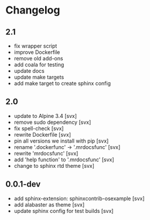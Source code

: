 # Changelog

## 2.1
- fix wrapper script
- improve Dockerfile
- remove old add-ons
- add coala for testing
- update docs
- update make targets
- add make target to create sphinx config

## 2.0
- update to Alpine 3.4 [svx]
- remove sudo dependency [svx]
- fix spell-check [svx]
- rewrite Dockerfile [svx]
- pin all versions we install with pip [svx]
- rename '.dockerfunc' -> '.mrdocsfunc' [svx]
- rewrite 'mrdocsfunc' [svx]
- add 'help function' to '.mrdocsfunc' [svx]
- change to sphinx rtd theme [svx]

## 0.0.1-dev
- add sphinx-extension: sphinxcontrib-osexample [svx]
- add alabaster as theme [svx]
- update sphinx config for test builds [svx]

